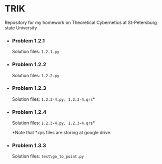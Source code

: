 # TRIK
Repository for my homework on Theoretical Cybernetics at St-Petersburg state University


- ### Problem 1.2.1

  Solution files: ```1.2.1.py```

- ### Problem 1.2.2

  Solution files: ```1.2.2.py```

- ### Problem 1.2.3

  Solution files: ```1.2.3-4.py, 1.2.3-4.qrs```*
  
  
- ### Problem 1.2.4

  Solution files: ```1.2.3-4.py, 1.2.3-4.qrs```*
  
  *Note that *.qrs files are storing at google drive.

- ### Problem 1.3.3

  Solution files: ```test\go_to_point.py```
